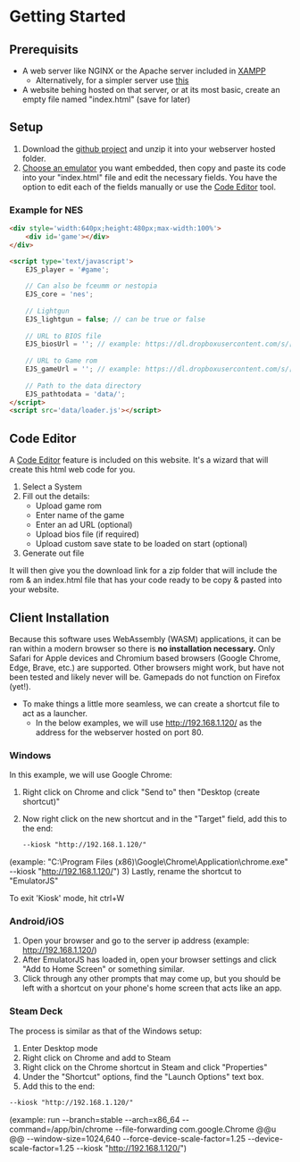 # Getting Started

## Prerequisits

* A web server like NGINX or the Apache server included in [XAMPP](https://www.apachefriends.org/)
  * Alternatively, for a simpler server use [this](https://github.com/terreng/simple-web-server)
* A website behing hosted on that server, or at its most basic, create an empty file named "index.html" (save for later)

## Setup

1) Download the [github project](https://github.com/EmulatorJS/EmulatorJS/archive/refs/heads/main.zip) and unzip it into your webserver hosted folder.
2) [Choose an emulator](https://github.com/EmulatorJS/EmulatorJS/tree/main/docs/Systems) you want embedded, then copy and paste its code into your "index.html" file and edit the necessary fields. You have the option to edit each of the fields manually or use the [Code Editor](/docs/Getting%20Started.html#code-editor) tool.

### Example for NES

```html
<div style='width:640px;height:480px;max-width:100%'>
    <div id='game'></div>
</div>

<script type='text/javascript'>
    EJS_player = '#game';
    
    // Can also be fceumm or nestopia
    EJS_core = 'nes';
    
    // Lightgun
    EJS_lightgun = false; // can be true or false
    
    // URL to BIOS file
    EJS_biosUrl = ''; // example: https://dl.dropboxusercontent.com/s/[random-code]/bios.bin
    
    // URL to Game rom
    EJS_gameUrl = ''; // example: https://dl.dropboxusercontent.com/s/[random-code]/mario.nes
    
    // Path to the data directory
    EJS_pathtodata = 'data/';
</script>
<script src='data/loader.js'></script>
```

## Code Editor

A [Code Editor](/editor.html) feature is included on this website. It's a wizard that will create this html web code for you.

1) Select a System
2) Fill out the details:
    * Upload game rom
    * Enter name of the game
    * Enter an ad URL (optional)
    * Upload bios file (if required)
    * Upload custom save state to be loaded on start (optional)
3) Generate out file

It will then give you the download link for a zip folder that will include the rom & an index.html file that has your code ready to be copy & pasted into your website.

## Client Installation

Because this software uses WebAssembly (WASM) applications, it can be ran within a modern browser so there is **no installation necessary.**
Only Safari for Apple devices and Chromium based browsers (Google Chrome, Edge, Brave, etc.) are supported. Other browsers might work, but have not been tested and likely never will be. Gamepads do not function on Firefox (yet!).

* To make things a little more seamless, we can create a shortcut file to act as a launcher.
  * In the below examples, we will use http://192.168.1.120/ as the address for the webserver hosted on port 80.

### Windows

In this example, we will use Google Chrome:

1) Right click on Chrome and click "Send to" then "Desktop (create shortcut)"
2) Now right click on the new shortcut and in the "Target" field, add this to the end:

    ```txt
    --kiosk "http://192.168.1.120/"
    ```

(example: "C:\Program Files (x86)\Google\Chrome\Application\chrome.exe" --kiosk "http://192.168.1.120/")
3) Lastly, rename the shortcut to "EmulatorJS"

To exit 'Kiosk' mode, hit ctrl+W

### Android/iOS

1) Open your browser and go to the server ip address (example: http://192.168.1.120/)
2) After EmulatorJS has loaded in, open your browser settings and click "Add to Home Screen" or something similar.
3) Click through any other prompts that may come up, but you should be left with a shortcut on your phone's home screen that acts like an app.

### Steam Deck

The process is similar as that of the Windows setup:

1) Enter Desktop mode
2) Right click on Chrome and add to Steam
3) Right click on the Chrome shortcut in Steam and click "Properties"
4) Under the "Shortcut" options, find the "Launch Options" text box.
5) Add this to the end:

```txt
--kiosk "http://192.168.1.120/"
```

(example: run --branch=stable --arch=x86_64 --command=/app/bin/chrome --file-forwarding com.google.Chrome @@u @@ --window-size=1024,640 --force-device-scale-factor=1.25 --device-scale-factor=1.25 --kiosk "http://192.168.1.120/")
